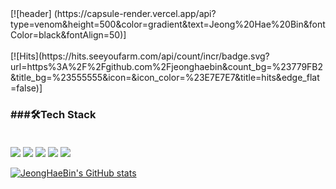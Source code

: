 <div aligen ="center">
  [![header] (https://capsule-render.vercel.app/api?type=venom&height=500&color=gradient&text=Jeong%20Hae%20Bin&fontColor=black&fontAlign=50)]
  <br></br>
  [![Hits](https://hits.seeyoufarm.com/api/count/incr/badge.svg?url=https%3A%2F%2Fgithub.com%2Fjeonghaebin&count_bg=%23779FB2&title_bg=%23555555&icon=&icon_color=%23E7E7E7&title=hits&edge_flat=false)]
</div>

<h3 aligen ="center">
  ###🛠️Tech Stack
   <br></br> 
  </h3>
  <img src="https://img.shields.io/badge/html5-E34F26?style=for-the-badge&logo=html5&logoColor=white"> 
  <img src="https://img.shields.io/badge/css-1572B6?style=for-the-badge&logo=css3&logoColor=white"> 
  <img src="https://img.shields.io/badge/javascript-F7DF1E?style=for-the-badge&logo=javascript&logoColor=black">
  <img src="https://img.shields.io/badge/react-61DAFB?style=for-the-badge&logo=react&logoColor=black"> 
  <img src="https://img.shields.io/badge/python-3776AB?style=for-the-badge&logo=python&logoColor=white"> 



[![JeongHaeBin's GitHub stats](https://github-readme-stats.vercel.app/api?username=JeongHaeBin&show_icons=true&theme=radical)](https://github.com/anuraghazra/github-readme-stats)



























  


